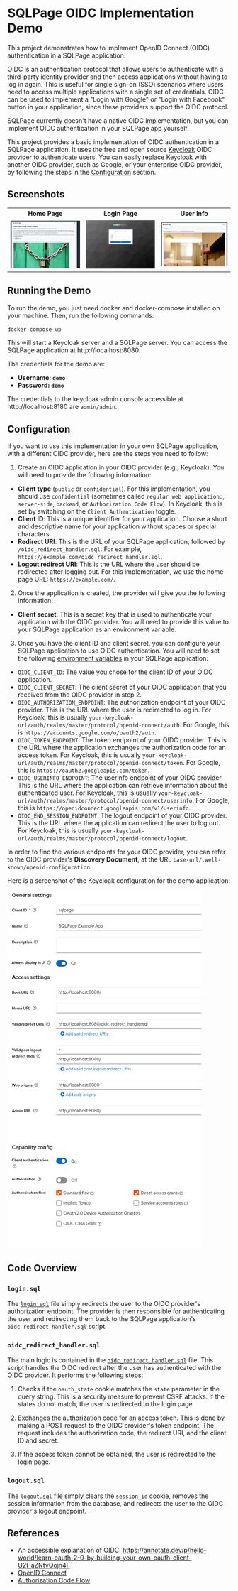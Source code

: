 # SQLPage OIDC Implementation Demo

This project demonstrates how to implement OpenID Connect (OIDC) authentication in a SQLPage application.

OIDC is an authentication protocol that allows users to authenticate with a third-party identity provider and then access applications without having to log in again. This is useful for single sign-on (SSO) scenarios where users need to access multiple applications with a single set of credentials.
OIDC can be used to implement a "Login with Google" or "Login with Facebook" button in your application, since these providers support the OIDC protocol.

SQLPage currently doesn't have a native OIDC implementation, but you can implement OIDC authentication in your SQLPage app yourself.

This project provides a basic implementation of OIDC authentication in a SQLPage application. It uses the free and open source [Keycloak](https://www.keycloak.org/) OIDC provider
to authenticate users. You can easily replace Keycloak with another OIDC provider, such as Google, or your enterprise OIDC provider, by following the steps in the [Configuration](#configuration) section.


## Screenshots

| Home Page | Login Page | User Info |
| --- | --- | --- |
| ![Home Page](assets/homepage.png) | ![Login Page](assets/login_page.png) | ![User Info](assets/logged_in.png) |

## Running the Demo

To run the demo, you just need docker and docker-compose installed on your machine. Then, run the following commands:

```bash
docker-compose up
```

This will start a Keycloak server and a SQLPage server. You can access the SQLPage application at http://localhost:8080.

The credentials for the demo are:
 - **Username: `demo`**
 - **Password: `demo`**

The credentials to the keycloak admin console accessible at http://localhost:8180 are `admin/admin`.

## Configuration

If you want to use this implementation in your own SQLPage application, 
with a different OIDC provider, here are the steps you need to follow:

1. Create an OIDC application in your OIDC provider (e.g., Keycloak). You will need to provide the following information:
 - **Client type** (`public` or `confidential`). For this implementation, you should use `confidential` (sometimes called `regular web application:`, `server-side`, `backend`, or `Authorization Code Flow`). In Keycloak, this is set by switching on the `Client Authentication` toggle.
 - **Client ID**: This is a unique identifier for your application. Choose a short and descriptive name for your application without spaces or special characters.
 - **Redirect URI**: This is the URL of your SQLPage application, followed by `/oidc_redirect_handler.sql`. For example, `https://example.com/oidc_redirect_handler.sql`.
 - **Logout redirect URI**: This is the URL where the user should be redirected after logging out. For this implementation, we use the home page URL: `https://example.com/`.

2. Once the application is created, the provider will give you the following information:
 - **Client secret**: This is a secret key that is used to authenticate your application with the OIDC provider. You will need to provide this value to your SQLPage application as an environment variable.


3. Once you have the client ID and client secret, you can configure your SQLPage application to use OIDC authentication. You will need to set the following [environment variables](https://en.wikipedia.org/wiki/Environment_variable) in your SQLPage application:

- `OIDC_CLIENT_ID`: The value you chose for the client ID of your OIDC application.
- `OIDC_CLIENT_SECRET`: The client secret of your OIDC application that you received from the OIDC provider in step 2.
- `OIDC_AUTHORIZATION_ENDPOINT`: The authorization endpoint of your OIDC provider. This is the URL where the user is redirected to log in. For Keycloak, this is usually `your-keycloak-url/auth/realms/master/protocol/openid-connect/auth`. For Google, this is `https://accounts.google.com/o/oauth2/auth`.
- `OIDC_TOKEN_ENDPOINT`: The token endpoint of your OIDC provider. This is the URL where the application exchanges the authorization code for an access token. For Keycloak, this is usually `your-keycloak-url/auth/realms/master/protocol/openid-connect/token`. For Google, this is `https://oauth2.googleapis.com/token`.
- `OIDC_USERINFO_ENDPOINT`: The userinfo endpoint of your OIDC provider. This is the URL where the application can retrieve information about the authenticated user. For Keycloak, this is usually `your-keycloak-url/auth/realms/master/protocol/openid-connect/userinfo`. For Google, this is `https://openidconnect.googleapis.com/v1/userinfo`.
- `OIDC_END_SESSION_ENDPOINT`: The logout endpoint of your OIDC provider. This is the URL where the application can redirect the user to log out. For Keycloak, this is usually `your-keycloak-url/auth/realms/master/protocol/openid-connect/logout`.

In order to find the various endpoints for your OIDC provider, you can refer to the OIDC provider's **Discovery Document**, at the URL `base-url/.well-known/openid-configuration`.

Here is a screenshot of the Keycloak configuration for the demo application:

![Keycloak Configuration](assets/keycloak_configuration.png)

## Code Overview

### `login.sql`

The [`login.sql`](./login.sql) file simply redirects the user to the OIDC provider's authorization endpoint.
The provider is then responsible for authenticating the user and redirecting them back to the SQLPage application's `oidc_redirect_handler.sql` script.

### `oidc_redirect_handler.sql`
The main logic is contained in the [`oidc_redirect_handler.sql`](./oidc_redirect_handler.sql)
file. This script handles the OIDC redirect after the user has authenticated with the OIDC provider. It performs the following steps:

1. Checks if the `oauth_state` cookie matches the `state` parameter in the query string. This is a security measure to prevent CSRF attacks. If the states do not match, the user is redirected to the login page.

2. Exchanges the authorization code for an access token. This is done by making a POST request to the OIDC provider's token endpoint. The request includes the authorization code, the redirect URI, and the client ID and secret.

3. If the access token cannot be obtained, the user is redirected to the login page.

### `logout.sql`

The [`logout.sql`](./logout.sql) file simply clears the `session_id` cookie,
removes the session information from the database, and redirects the user to the OIDC provider's logout endpoint.

## References

- An accessible explanation of OIDC: https://annotate.dev/p/hello-world/learn-oauth-2-0-by-building-your-own-oauth-client-U2HaZNtvQojn4F
- [OpenID Connect](https://openid.net/connect/)
- [Authorization Code Flow](https://openid.net/specs/openid-connect-core-1_0.html#CodeFlowAuth)

